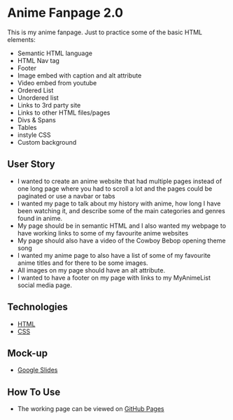 # Anime Fanpage 2.0

This is my anime fanpage. Just to practice some of the basic HTML elements:
* Semantic HTML language
* HTML Nav tag
* Footer
* Image embed with caption and alt attribute
* Video embed from youtube
* Ordered List
* Unordered list
* Links to 3rd party site
* Links to other HTML files/pages
* Divs & Spans
* Tables 
* instyle CSS
* Custom background

## User Story
* I wanted to create an anime website that had multiple pages instead of one long page where you had to scroll a lot and the pages could be paginated or use a navbar or tabs
* I wanted my page to talk about my history with anime, how long I have been watching it, and describe some of the main categories and genres found in anime. 
* My page should be in semantic HTML and I also wanted my webpage to have working links to some of my favourite anime websites
* My page should also have a video of the Cowboy Bebop opening theme song
* I wanted my anime page to also have a list of some of my favourite anime titles and for there to be some images.
* All images on my page should have an alt attribute.
* I wanted to have a footer on my page with links to my MyAnimeList social media page.

## Technologies
- [HTML](https://developer.mozilla.org/en-US/docs/Web/HTML)
- [CSS](https://developer.mozilla.org/en-US/docs/Web/CSS)

## Mock-up
- [Google Slides](https://docs.google.com/presentation/d/112vsY4G2xVOHX-OdxEd1MDtYZjYEMxRW0V-2bCjO_DY/edit?usp=sharing)

## How To Use
- The working page can be viewed on [GitHub Pages](https://atomiczero.github.io/Anime-Fanpage-2.0/)
